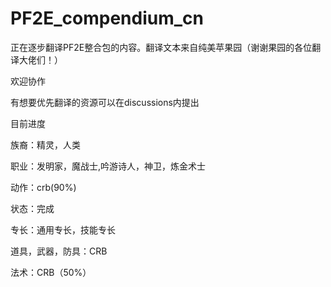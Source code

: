 # PF2E_compendium_cn
正在逐步翻译PF2E整合包的内容。翻译文本来自纯美苹果园（谢谢果园的各位翻译大佬们！）

欢迎协作

有想要优先翻译的资源可以在discussions内提出



目前进度

族裔：精灵，人类

职业：发明家，魔战士,吟游诗人，神卫，炼金术士

动作：crb(90%)

状态：完成

专长：通用专长，技能专长

道具，武器，防具：CRB

法术：CRB（50%）
